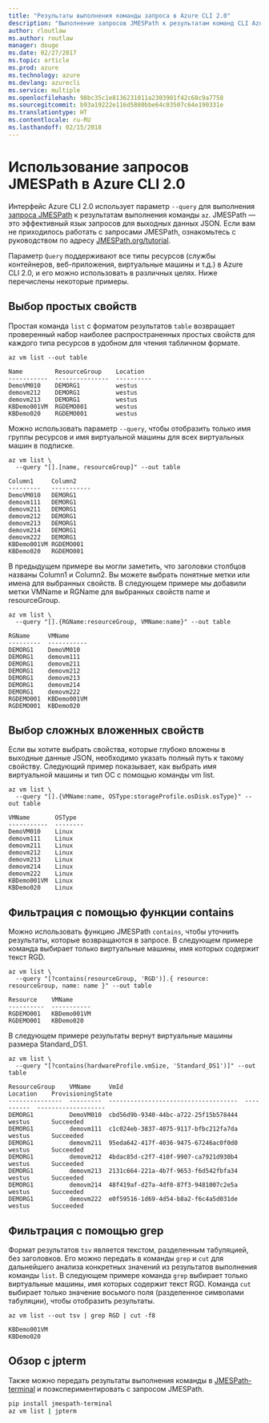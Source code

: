 ```yaml
---
title: "Результаты выполнения команды запроса в Azure CLI 2.0"
description: "Выполнение запросов JMESPath к результатам команд CLI Azure 2.0."
author: rloutlaw
ms.author: routlaw
manager: douge
ms.date: 02/27/2017
ms.topic: article
ms.prod: azure
ms.technology: azure
ms.devlang: azurecli
ms.service: multiple
ms.openlocfilehash: 98bc35c1e8136231011a2303901f42c68c9a7758
ms.sourcegitcommit: b93a19222e116d5880bbe64c03507c64e190331e
ms.translationtype: HT
ms.contentlocale: ru-RU
ms.lasthandoff: 02/15/2018
---
```

# <a name="use-jmespath-queries-with-azure-cli-20"></a>Использование запросов JMESPath в Azure CLI 2.0

Интерфейс Azure CLI 2.0 использует параметр `--query` для выполнения [запроса JMESPath](http://jmespath.org) к результатам выполнения команды `az`. JMESPath — это эффективный язык запросов для выходных данных JSON.  Если вам не приходилось работать с запросами JMESPath, ознакомьтесь с руководством по адресу [JMESPath.org/tutorial](http://JMESPath.org/tutorial.html).

Параметр `Query` поддерживают все типы ресурсов (службы контейнеров, веб-приложения, виртуальные машины и т.д.) в Azure CLI 2.0, и его можно использовать в различных целях.  Ниже перечислены некоторые примеры.

## <a name="select-simple-properties"></a>Выбор простых свойств

Простая команда `list` с форматом результатов `table` возвращает проверенный набор наиболее распространенных простых свойств для каждого типа ресурсов в удобном для чтения табличном формате.

```azurecli-interactive
az vm list --out table
```

```
Name         ResourceGroup    Location
-----------  ---------------  ----------
DemoVM010    DEMORG1          westus
demovm212    DEMORG1          westus
demovm213    DEMORG1          westus
KBDemo001VM  RGDEMO001        westus
KBDemo020    RGDEMO001        westus
```

Можно использовать параметр `--query`, чтобы отобразить только имя группы ресурсов и имя виртуальной машины для всех виртуальных машин в подписке.

```azurecli-interactive
az vm list \
  --query "[].[name, resourceGroup]" --out table
```

```
Column1     Column2
---------   -----------
DemoVM010   DEMORG1
demovm111   DEMORG1
demovm211   DEMORG1
demovm212   DEMORG1
demovm213   DEMORG1
demovm214   DEMORG1
demovm222   DEMORG1
KBDemo001VM RGDEMO001
KBDemo020   RGDEMO001
```

В предыдущем примере вы могли заметить, что заголовки столбцов названы Column1 и Column2.  Вы можете выбрать понятные метки или имена для выбранных свойств.  В следующем примере мы добавили метки VMName и RGName для выбранных свойств name и resourceGroup.


```azurecli-interactive
az vm list \
  --query "[].{RGName:resourceGroup, VMName:name}" --out table
```

```
RGName     VMName
---------  -----------
DEMORG1    DemoVM010
DEMORG1    demovm111
DEMORG1    demovm211
DEMORG1    demovm212
DEMORG1    demovm213
DEMORG1    demovm214
DEMORG1    demovm222
RGDEMO001  KBDemo001VM
RGDEMO001  KBDemo020
```

## <a name="select-complex-nested-properties"></a>Выбор сложных вложенных свойств

Если вы хотите выбрать свойства, которые глубоко вложены в выходные данные JSON, необходимо указать полный путь к такому свойству. Следующий пример показывает, как выбрать имя виртуальной машины и тип ОС с помощью команды vm list.

```azurecli-interactive
az vm list \
  --query "[].{VMName:name, OSType:storageProfile.osDisk.osType}" --out table
```

```
VMName       OSType
-----------  --------
DemoVM010    Linux
demovm111    Linux
demovm211    Linux
demovm212    Linux
demovm213    Linux
demovm214    Linux
demovm222    Linux
KBDemo001VM  Linux
KBDemo020    Linux
```

## <a name="filter-with-the-contains-function"></a>Фильтрация с помощью функции contains

Можно использовать функцию JMESPath `contains`, чтобы уточнить результаты, которые возвращаются в запросе.
В следующем примере команда выбирает только виртуальные машины, имя которых содержит текст RGD.

```azurecli-interactive
az vm list \
  --query "[?contains(resourceGroup, 'RGD')].{ resource: resourceGroup, name: name }" --out table
```

```
Resource    VMName
----------  -----------
RGDEMO001   KBDemo001VM
RGDEMO001   KBDemo020
```

В следующем примере результаты вернут виртуальные машины размера Standard_DS1.

```azurecli-interactive
az vm list \
  --query "[?contains(hardwareProfile.vmSize, 'Standard_DS1')]" --out table
```

```
ResourceGroup    VMName     VmId                                  Location    ProvisioningState
---------------  ---------  ------------------------------------  ----------  -------------------
DEMORG1          DemoVM010  cbd56d9b-9340-44bc-a722-25f15b578444  westus      Succeeded
DEMORG1          demovm111  c1c024eb-3837-4075-9117-bfbc212fa7da  westus      Succeeded
DEMORG1          demovm211  95eda642-417f-4036-9475-67246ac0f0d0  westus      Succeeded
DEMORG1          demovm212  4bdac85d-c2f7-410f-9907-ca7921d930b4  westus      Succeeded
DEMORG1          demovm213  2131c664-221a-4b7f-9653-f6d542fbfa34  westus      Succeeded
DEMORG1          demovm214  48f419af-d27a-4df0-87f3-9481007c2e5a  westus      Succeeded
DEMORG1          demovm222  e0f59516-1d69-4d54-b8a2-f6c4a5d031de  westus      Succeeded
```

## <a name="filter-with-grep"></a>Фильтрация с помощью grep

Формат результатов `tsv` является текстом, разделенным табуляцией, без заголовков. Его можно передать в команды `grep` и `cut` для дальнейшего анализа конкретных значений из результатов выполнения команды `list`. В следующем примере команда `grep` выбирает только виртуальные машины, имя которых содержит текст RGD.  Команда `cut` выбирает только значение восьмого поля (разделенное символами табуляции), чтобы отобразить результаты.

```azurecli-interactive
az vm list --out tsv | grep RGD | cut -f8
```

```
KBDemo001VM
KBDemo020
```

## <a name="explore-with-jpterm"></a>Обзор с jpterm

Также можно передать результаты выполнения команды в [JMESPath-terminal](https://github.com/jmespath/jmespath.terminal) и поэкспериментировать с запросом JMESPath.

```bash
pip install jmespath-terminal
az vm list | jpterm
```

